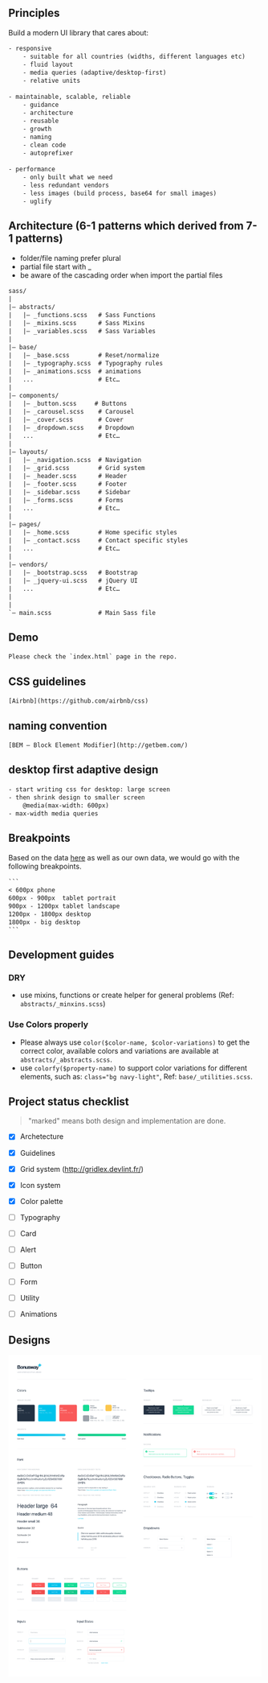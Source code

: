 ## Principles

Build a modern UI library that cares about:

	- responsive
		- suitable for all countries (widths, different languages etc)
		- fluid layout
		- media queries (adaptive/desktop-first)
		- relative units

	- maintainable, scalable, reliable
		- guidance
		- architecture
		- reusable
		- growth
		- naming
		- clean code
		- autoprefixer
	
	- performance
		- only built what we need
		- less redundant vendors
		- less images (build process, base64 for small images)
		- uglify


##  Architecture (6-1 patterns which derived from 7-1 patterns)

- folder/file naming prefer plural
- partial file start with _
- be aware of the cascading order when import the partial files

```
sass/
|
|– abstracts/
|   |– _functions.scss   # Sass Functions
|   |– _mixins.scss      # Sass Mixins
|   |– _variables.scss   # Sass Variables
|
|– base/
|   |– _base.scss        # Reset/normalize
|   |– _typography.scss  # Typography rules
|   |– _animations.scss  # animations
|   ...                  # Etc…
|
|– components/
|   |– _button.scss     # Buttons
|   |– _carousel.scss    # Carousel
|   |– _cover.scss       # Cover
|   |– _dropdown.scss    # Dropdown
|   ...                  # Etc…
|
|– layouts/
|   |– _navigation.scss  # Navigation
|   |– _grid.scss        # Grid system
|   |– _header.scss      # Header
|   |– _footer.scss      # Footer
|   |– _sidebar.scss     # Sidebar
|   |– _forms.scss       # Forms
|   ...                  # Etc…
|
|– pages/
|   |– _home.scss        # Home specific styles
|   |– _contact.scss     # Contact specific styles
|   ...                  # Etc…
|
|– vendors/
|   |– _bootstrap.scss   # Bootstrap
|   |– _jquery-ui.scss   # jQuery UI
|   ...                  # Etc…
|
|
`– main.scss             # Main Sass file
```
## Demo
	Please check the `index.html` page in the repo.

## CSS guidelines
	[Airbnb](https://github.com/airbnb/css)

## naming convention
	[BEM — Block Element Modifier](http://getbem.com/)

## desktop first adaptive design
	- start writing css for desktop: large screen
    - then shrink design to smaller screen
        @media(max-width: 600px)
    - max-width media queries

## Breakpoints

Based on the data [here](http://gs.statcounter.com/screen-resolution-stats) as well as our own data, we would go with the following breakpoints.

	```
	< 600px phone
    600px - 900px  tablet portrait
    900px - 1200px tablet landscape
    1200px - 1800px desktop
    1800px - big desktop
	```

## Development guides

### DRY
	
   - use mixins, functions or create helper for general problems (Ref: `abstracts/_minxins.scss`)

### Use Colors properly

 - Please always use `color($color-name, $color-variations)` to get the correct color, available colors and variations are available at `abstracts/_abstracts.scss`.
 - use `colorfy($property-name)` to support color variations for different elements, such as: `class="bg navy-light"`, Ref: `base/_utilities.scss`.



## Project status checklist

> "marked" means both design and implementation are done.

- [x] Archetecture
- [x] Guidelines
- [x] Grid system (http://gridlex.devlint.fr/)
- [x] Icon system
- [x] Color palette
- [ ] Typography
- [ ] Card
- [ ] Alert
- [ ] Button
- [ ] Form
- [ ] Utility
- [ ] Animations


## Designs

![#1](designs/ui-1.png)